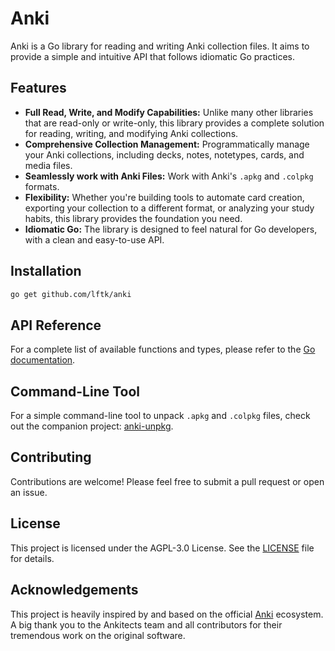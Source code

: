 # Anki

Anki is a Go library for reading and writing Anki collection files. It aims to provide a simple and intuitive API that follows idiomatic Go practices.

## Features

- **Full Read, Write, and Modify Capabilities:** Unlike many other libraries that are read-only or write-only, this library provides a complete solution for reading, writing, and modifying Anki collections.
- **Comprehensive Collection Management:** Programmatically manage your Anki collections, including decks, notes, notetypes, cards, and media files.
- **Seamlessly work with Anki Files:** Work with Anki's `.apkg` and `.colpkg` formats.
- **Flexibility:** Whether you're building tools to automate card creation, exporting your collection to a different format, or analyzing your study habits, this library provides the foundation you need.
- **Idiomatic Go:** The library is designed to feel natural for Go developers, with a clean and easy-to-use API.

## Installation

```bash
go get github.com/lftk/anki
```

## API Reference

For a complete list of available functions and types, please refer to the [Go documentation](https://pkg.go.dev/github.com/lftk/anki).

## Command-Line Tool

For a simple command-line tool to unpack `.apkg` and `.colpkg` files, check out the companion project: [anki-unpkg](https://github.com/lftk/anki-unpkg).

## Contributing

Contributions are welcome! Please feel free to submit a pull request or open an issue.

## License

This project is licensed under the AGPL-3.0 License. See the [LICENSE](LICENSE) file for details.

## Acknowledgements

This project is heavily inspired by and based on the official [Anki](https://apps.ankiweb.net/) ecosystem. A big thank you to the Ankitects team and all contributors for their tremendous work on the original software.
